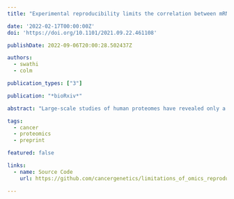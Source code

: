 ```yaml
---
title: "Experimental reproducibility limits the correlation between mRNA and protein abundances in tumour proteomic profiles"

date: '2022-02-17T00:00:00Z'
doi: 'https://doi.org/10.1101/2021.09.22.461108'

publishDate: 2022-09-06T20:00:28.502437Z

authors:
  - swathi
  - colm

publication_types: ["3"]

publication: "*bioRxiv*"

abstract: "Large-scale studies of human proteomes have revealed only a moderate correlation between mRNA and protein abundances. It is unclear to what extent this moderate correlation reflects post-transcriptional regulation and to what extent it reflects measurement error. Here, by analysing replicate profiles of tumours and cell lines, we show that there is considerable variation in the reproducibility of measurements of transcripts and proteins from individual genes. Proteins with more reproducible measurements tend to have higher mRNA-protein correlation, suggesting that measurement reproducibility accounts for a substantial fraction of the unexplained variation between mRNA and protein abundances. The reproducibility of individual proteins is somewhat consistent across studies and we exploit this to develop an aggregate reproducibility score that explains a substantial amount of the variation in mRNA-protein correlation across multiple studies. Finally, we show that pathways previously reported to have higher-than-average mRNA-protein correlation may simply contain members that can be more reproducibly quantified."

tags:
  - cancer
  - proteomics
  - preprint

featured: false

links:
  - name: Source Code
    url: https://github.com/cancergenetics/limitations_of_omics_reproducibility

---
```



